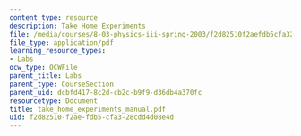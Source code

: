 ```yaml
---
content_type: resource
description: Take Home Experiments
file: /media/courses/8-03-physics-iii-spring-2003/f2d82510f2aefdb5cfa328cdd4d08e4d_take_home_experiments_manual.pdf
file_type: application/pdf
learning_resource_types:
- Labs
ocw_type: OCWFile
parent_title: Labs
parent_type: CourseSection
parent_uid: dcbfd417-8c2d-cb2c-b9f9-d36db4a370fc
resourcetype: Document
title: take_home_experiments_manual.pdf
uid: f2d82510-f2ae-fdb5-cfa3-28cdd4d08e4d
---
```

